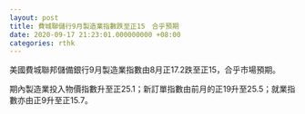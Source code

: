 ```yaml
---
layout: post
title: 費城聯儲行9月製造業指數跌至正15　合乎預期
date: 2020-09-17 21:23:01.000000000 +08:00
categories: rthk
---
```


美國費城聯邦儲備銀行9月製造業指數由8月正17.2跌至正15，合乎市場預期。

期內製造業投入物價指數升至正25.1；新訂單指數由前月的正19升至25.5；就業指數亦由正9升至正15.7。

